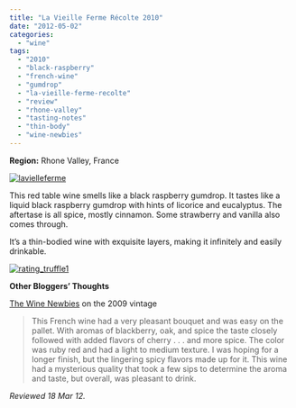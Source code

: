```yaml
---
title: "La Vieille Ferme Récolte 2010"
date: "2012-05-02"
categories: 
  - "wine"
tags: 
  - "2010"
  - "black-raspberry"
  - "french-wine"
  - "gumdrop"
  - "la-vieille-ferme-recolte"
  - "review"
  - "rhone-valley"
  - "tasting-notes"
  - "thin-body"
  - "wine-newbies"
---
```


**Region:** Rhone Valley, France

[![](http://s3.amazonaws.com/thegourmez-wpmedia/2012/04/lavielleferme.jpg "lavielleferme")](http://s3.amazonaws.com/thegourmez-wpmedia/2012/04/lavielleferme.jpg)

This red table wine smells like a black raspberry gumdrop. It tastes like a liquid black raspberry gumdrop with hints of licorice and eucalyptus. The aftertase is all spice, mostly cinnamon. Some strawberry and vanilla also comes through.

It’s a thin-bodied wine with exquisite layers, making it infinitely and easily drinkable.

[![](http://s3.amazonaws.com/thegourmez-wpmedia/2009/02/rating_truffle1.gif "rating_truffle1")](http://s3.amazonaws.com/thegourmez-wpmedia/2009/02/rating_truffle1.gif)

**Other Bloggers’ Thoughts**

[The Wine Newbies](http://thewinenewbies.com/2011/05/01/2009-la-vieille-ferme-recolte/) on the 2009 vintage

> This French wine had a very pleasant bouquet and was easy on the pallet. With aromas of blackberry, oak, and spice the taste closely followed with added flavors of cherry . . . and more spice. The color was ruby red and had a light to medium texture. I was hoping for a longer finish, but the lingering spicy flavors made up for it. This wine had a mysterious quality that took a few sips to determine the aroma and taste, but overall, was pleasant to drink.

_Reviewed 18 Mar 12._
